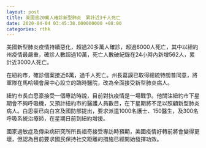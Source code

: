 ```yaml
---
layout: post
title: 美國逾20萬人確診新型肺炎　累計近3千人死亡
date: 2020-04-04 03:45:38.000000000 +08:00
categories: rthk
---
```


美國新型肺炎疫情持續惡化，超過20多萬人確診，超過6000人死亡，其中以紐約州疫情最嚴重，確診人數超過10萬，死亡人數破紀錄在24小時內新增562人，累計近3000人死亡。

在紐約市，確診個案接近6萬，過千人死亡。州長葛謨已取得總統特朗普同意，將軍隊在馬哈頓會展中心設立的臨時醫院，改為全面接受新型肺炎病人。

紐約市長白思豪接受一個專訪時說，目前對抗疫情是一場戰爭。他關注紐約市下星期會不夠呼吸機，又預計紐約市的醫護人員數目，在下星期將不足以照顧新型肺炎病人。白思豪已向白宮及國防部提出，要求派遣1000名護士、150醫生，及300名呼吸系統治療師，在星期日前到紐約增援。

國家過敏症及傳染病研究所所長福奇接受專訪時預期，美國疫情好轉前將會變得更壞，但認為目前要求國民保持社交距離的措施已經開始發揮功效。
